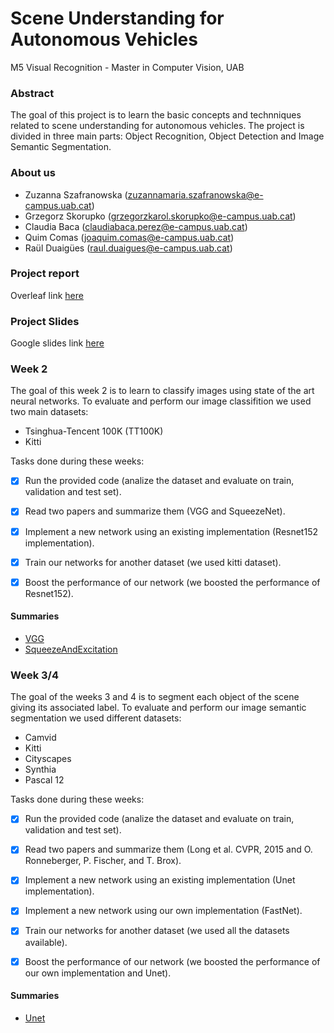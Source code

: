 # Scene Understanding for Autonomous Vehicles

M5 Visual Recognition - Master in Computer Vision, UAB

### Abstract

The goal of this project is to learn the basic concepts and technniques related to scene understanding for autonomous vehicles. The project is divided in three main parts: Object Recognition, Object Detection and Image Semantic Segmentation.

### About us

- Zuzanna Szafranowska (zuzannamaria.szafranowska@e-campus.uab.cat)
- Grzegorz Skorupko (grzegorzkarol.skorupko@e-campus.uab.cat)
- Claudia Baca (claudiabaca.perez@e-campus.uab.cat)
- Quim Comas (joaquim.comas@e-campus.uab.cat)
- Raül Duaigües (raul.duaigues@e-campus.uab.cat)

### Project report

Overleaf link [here](https://www.overleaf.com/read/ntnzrqmzszhv)

### Project Slides

Google slides link [here](https://docs.google.com/presentation/d/1Go_nup-Z3y36y8_xZ2Iny4ThMHF-Z0mZiLGWd8Am1eo/edit#slide=id.p)

### Week 2

The goal of this week 2 is to learn to classify images using state of the art neural networks. To evaluate and perform our image classifition we used two main datasets:

- Tsinghua-Tencent 100K (TT100K)
- Kitti 

Tasks done during these weeks:

- [x] Run the provided code (analize the dataset and evaluate on train, validation and test set). 
- [x] Read two papers and summarize them (VGG and SqueezeNet). 
- [x] Implement a new network using an existing implementation (Resnet152 implementation).
- [x] Train our networks for another dataset (we used kitti dataset).
- [x] Boost the performance of our network (we boosted the performance of Resnet152).


#### Summaries

- [VGG](https://github.com/quimcomas/MCV_CNN_framework/blob/master/Summaries/VGG.md)
- [SqueezeAndExcitation](https://github.com/quimcomas/MCV_CNN_framework/blob/master/Summaries/SqueezeNet.md)

### Week 3/4

The goal of the weeks 3 and 4 is to segment each object of the scene giving its associated label. To evaluate and perform our image semantic segmentation we used different datasets:

- Camvid
- Kitti
- Cityscapes
- Synthia 
- Pascal 12

Tasks done during these weeks:

- [x] Run the provided code (analize the dataset and evaluate on train, validation and test set). 
- [x] Read two papers and summarize them (Long et al. CVPR, 2015 and O. Ronneberger, P. Fischer, and T. Brox). 
- [x] Implement a new network using an existing implementation (Unet implementation).
- [x] Implement a new network using our own implementation (FastNet).
- [x] Train our networks for another dataset (we used all the datasets available).
- [x] Boost the performance of our network (we boosted the performance of our own implementation and Unet).

 
#### Summaries
- [Unet](https://github.com/quimcomas/MCV_CNN_framework/blob/master/Summaries/Unet.md)
